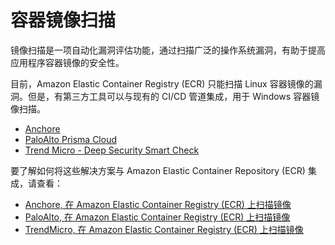 # 容器镜像扫描

镜像扫描是一项自动化漏洞评估功能，通过扫描广泛的操作系统漏洞，有助于提高应用程序容器镜像的安全性。

目前，Amazon Elastic Container Registry (ECR) 只能扫描 Linux 容器镜像的漏洞。但是，有第三方工具可以与现有的 CI/CD 管道集成，用于 Windows 容器镜像扫描。

* [Anchore](https://anchore.com/blog/scanning-windows-container-images/)
* [PaloAlto Prisma Cloud ](https://docs.paloaltonetworks.com/prisma/prisma-cloud/prisma-cloud-admin-compute/vulnerability_management/windows_image_scanning.html)
* [Trend Micro - Deep Security Smart Check](https://www.trendmicro.com/en_us/business/products/hybrid-cloud/smart-check-image-scanning.html)

要了解如何将这些解决方案与 Amazon Elastic Container Repository (ECR) 集成，请查看：

* [Anchore, 在 Amazon Elastic Container Registry (ECR) 上扫描镜像](https://anchore.com/blog/scanning-images-on-amazon-elastic-container-registry/)
* [PaloAlto, 在 Amazon Elastic Container Registry (ECR) 上扫描镜像](https://docs.paloaltonetworks.com/prisma/prisma-cloud/prisma-cloud-admin-compute/vulnerability_management/registry_scanning0/scan_ecr.html)
* [TrendMicro, 在 Amazon Elastic Container Registry (ECR) 上扫描镜像](https://cloudone.trendmicro.com/docs/container-security/sc-about/)